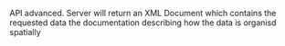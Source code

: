 API advanced. Server will return an XML Document which contains the requested data the documentation describing how the data is organisd spatially
